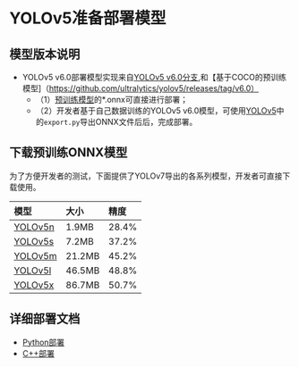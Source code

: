 # YOLOv5准备部署模型

## 模型版本说明

- YOLOv5 v6.0部署模型实现来自[YOLOv5 v6.0分支](https://github.com/ultralytics/yolov5/tree/v6.0),和【基于COCO的预训练模型]（https://github.com/ultralytics/yolov5/releases/tag/v6.0）
  - （1）[预训练模型](https://github.com/ultralytics/yolov5/releases/tag/v6.0)的*.onnx可直接进行部署；
  - （2）开发者基于自己数据训练的YOLOv5 v6.0模型，可使用[YOLOv5](https://github.com/ultralytics/yolov5)中的`export.py`导出ONNX文件后后，完成部署。


## 下载预训练ONNX模型

为了方便开发者的测试，下面提供了YOLOv7导出的各系列模型，开发者可直接下载使用。

| 模型                                                               | 大小    | 精度    |
|:---------------------------------------------------------------- |:----- |:----- |
| [YOLOv5n](https://bj.bcebos.com/paddlehub/fastdeploy/yolov5n.onnx) | 1.9MB | 28.4% |
| [YOLOv5s](https://bj.bcebos.com/paddlehub/fastdeploy/yolov5s.onnx) | 7.2MB | 37.2% |
| [YOLOv5m](https://bj.bcebos.com/paddlehub/fastdeploy/yolov5m.onnx) | 21.2MB | 45.2% |
| [YOLOv5l](https://bj.bcebos.com/paddlehub/fastdeploy/yolov5l.onnx) | 46.5MB | 48.8% |
| [YOLOv5x](https://bj.bcebos.com/paddlehub/fastdeploy/yolov5x.onnx) | 86.7MB | 50.7% |




## 详细部署文档

- [Python部署](python)
- [C++部署](cpp)

